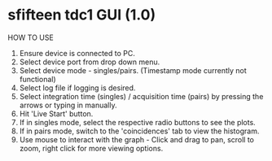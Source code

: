 # sfifteen tdc1 GUI (1.0)

HOW TO USE

1. Ensure device is connected to PC.
2. Select device port from drop down menu.
3. Select device mode - singles/pairs. (Timestamp mode currently not functional)
4. Select log file if logging is desired.
5. Select integration time (singles) / acquisition time (pairs) by pressing the arrows or typing in manually.
6. Hit 'Live Start' button.
7. If in singles mode, select the respective radio buttons to see the plots.
8. If in pairs mode, switch to the 'coincidences' tab to view the histogram.
9. Use mouse to interact with the graph - Click and drag to pan, scroll to zoom, right click for more viewing options.
